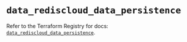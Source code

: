 # `data_rediscloud_data_persistence`

Refer to the Terraform Registry for docs: [`data_rediscloud_data_persistence`](https://registry.terraform.io/providers/redislabs/rediscloud/2.7.0/docs/data-sources/data_persistence).
